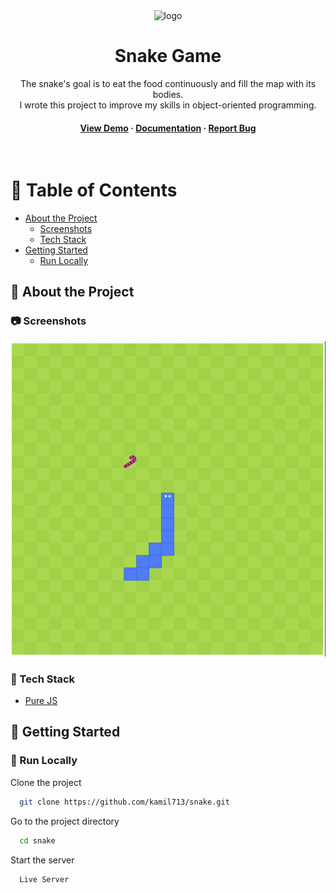 <div align="center">

  <div display="flex">
    <img src="https://pixabay.com/get/g83fe621b302cfb0031fc7efb79b0fa19dfa8bcae1410b1cb99668781503a3f1659449ae97d6465245f1077fba8da5be0fac23c81d8a2b5baf92dfd680fee71dab55d8b722c48cbf7270da8137a87893d_640.png" alt="logo" width="150" height="auto" />
  </div>
  <h1>Snake Game</h1>
  
  <p>
    The snake's goal is to eat the food continuously and fill the map with its bodies. <br />
    I wrote this project to improve my skills in object-oriented programming.
  </p>
  
  
<h4>
    <a href="https://github.com/kamil713/snake.git">View Demo</a>
  <span> · </span>
    <a href="https://github.com/kamil713/snake.git">Documentation</a>
  <span> · </span>
    <a href="https://github.com/kamil713/snake.git">Report Bug</a>
</div>

<br />

<!-- Table of Contents -->
# :notebook_with_decorative_cover: Table of Contents

- [About the Project](#star2-about-the-project)
  * [Screenshots](#camera-screenshots)
  * [Tech Stack](#space_invader-tech-stack)
- [Getting Started](#toolbox-getting-started)
  * [Run Locally](#running-run-locally)


<!-- About the Project -->
## :star2: About the Project


<!-- Screenshots -->
### :camera: Screenshots

<div align="center" display="flex"> 
  <img src="./img/screenshotSnake.png" alt="screenshot" />
</div>


<!-- TechStack -->
### :space_invader: Tech Stack

  <ul>
    <li><a href="https://developer.mozilla.org/en-US/docs/Web/JavaScript">Pure JS</a></li>
  </ul>


<!-- Getting Started -->
## 	:toolbox: Getting Started

<!-- Run Locally -->
### :running: Run Locally

Clone the project

```bash
  git clone https://github.com/kamil713/snake.git
```

Go to the project directory

```bash
  cd snake
```

Start the server

```bash
  Live Server
```